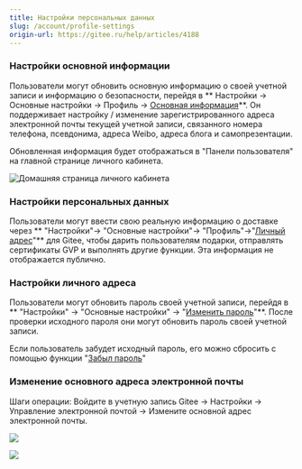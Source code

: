 ```yaml
---
title: Настройки персональных данных
slug: /account/profile-settings
origin-url: https://gitee.ru/help/articles/4188
---
```


### Настройки основной информации

Пользователи могут обновить основную информацию о своей учетной записи и информацию о безопасности, перейдя в ** Настройки -> Основные настройки -> Профиль -> [Основная информация](https://gitee.ru/profile)**. Он поддерживает настройку / изменение зарегистрированного адреса электронной почты текущей учетной записи, связанного номера телефона, псевдонима, адреса Weibo, адреса блога и самопрезентации.

Обновленная информация будет отображаться в "Панели пользователя" на главной странице личного кабинета.

![Домашняя страница личного кабинета](https://images.gitee.ru/uploads/images/2018/0814/192811_97344418_551147.png "Домашняя страница личного кабинета")

### Настройки персональных данных

Пользователи могут ввести свою реальную информацию о доставке через ** "Настройки"-> "Основные настройки"-> "Профиль"->"[Личный адрес](https://gitee.ru/profile?from=address)"** для Gitee, чтобы дарить пользователям подарки, отправлять сертификаты GVP и выполнять другие функции. Эта информация не отображается публично.

### Настройки личного адреса

Пользователи могут обновить пароль своей учетной записи, перейдя в ** "Настройки" -> "Основные настройки" -> "[Изменить пароль](https://gitee.ru/profile/password)"**. После проверки исходного пароля они могут обновить пароль своей учетной записи.

Если пользователь забудет исходный пароль, его можно сбросить с помощью функции "[Забыл пароль](https://gitee.ru/password/new)"

### Изменение основного адреса электронной почты

Шаги операции: Войдите в учетную запись Gitee → Настройки → Управление электронной почтой → Измените основной адрес электронной почты.

![](%E4%B8%AA%E4%BA%BA%E4%BF%A1%E6%81%AF%E8%AE%BE%E7%BD%AE.assets/image.png)

![](%E4%B8%AA%E4%BA%BA%E4%BF%A1%E6%81%AF%E8%AE%BE%E7%BD%AE.assets/image-1.png)